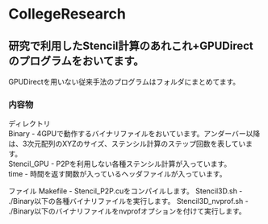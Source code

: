 # CollegeResearch
## 研究で利用したStencil計算のあれこれ+GPUDirectのプログラムをおいてます。
GPUDirectを用いない従来手法のプログラムはフォルダにまとめてます。

### 内容物
ディレクトリ  
Binary - 4GPUで動作するバイナリファイルをおいています。アンダーバー以降は、3次元配列のXYZのサイズ、ステンシル計算のステップ回数を表しています。  
Stencil_GPU - P2Pを利用しない各種ステンシル計算が入っています。  
time - 時間を返す関数が入っているヘッダファイルが入っています。

ファイル
Makefile - Stencil_P2P.cuをコンパイルします。
Stencil3D.sh - ./Binary以下の各種バイナリファイルを実行します。
Stencil3D_nvprof.sh - ./Binary以下のバイナリファイルをnvprofオプションを付けて実行します。

